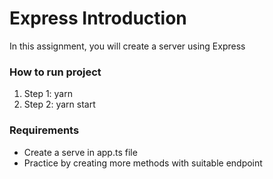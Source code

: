 # Express Introduction

In this assignment, you will create a server using Express

### How to run project

1. Step 1: yarn
2. Step 2: yarn start

### Requirements

- Create a serve in app.ts file
- Practice by creating more methods with suitable endpoint
